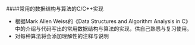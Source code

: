 ####常用的数据结构与算法的C/C++实现
* 根据Mark Allen Weiss的《Data Structures and Algorithm Analysis in C》中的介绍与代码写出的常用数据结构与算法的实现，供自己熟悉与复习使用。
* 对每种算法将会添加理解性的注释与说明
